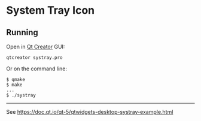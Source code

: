 # System Tray Icon

## Running

Open in [Qt Creator](https://doc.qt.io/qtcreator/) GUI:

```shell
qtcreator systray.pro
```

Or on the command line:

```console
$ qmake
$ make
...
$ ./systray
```

----

See <https://doc.qt.io/qt-5/qtwidgets-desktop-systray-example.html>
